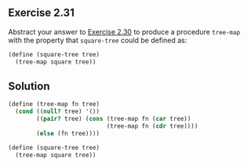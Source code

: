 ## Exercise 2.31

Abstract your answer to [Exercise 2.30](./2.30.md) to produce a procedure
`tree-map` with the property that `square-tree` could be defined as:

```scheme
(define (square-tree tree)
  (tree-map square tree))
```

## Solution

```scheme
(define (tree-map fn tree)
  (cond ((null? tree) '())
        ((pair? tree) (cons (tree-map fn (car tree))
                            (tree-map fn (cdr tree))))
        (else (fn tree))))

(define (square-tree tree)
  (tree-map square tree))
```
